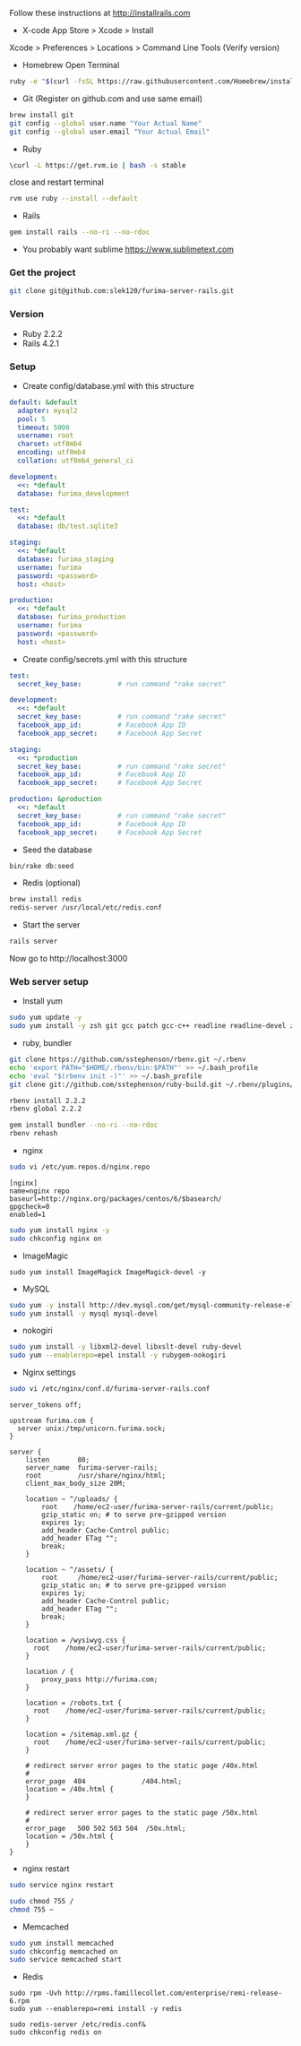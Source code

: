 Follow these instructions at http://installrails.com
* X-code
App Store > Xcode > Install

Xcode > Preferences > Locations > Command Line Tools (Verify version)
* Homebrew
Open Terminal
```zsh
ruby -e "$(curl -fsSL https://raw.githubusercontent.com/Homebrew/install/master/install)"
```
* Git (Register on github.com and use same email)
```zsh
brew install git
git config --global user.name "Your Actual Name"
git config --global user.email "Your Actual Email"
```
* Ruby
```zsh
\curl -L https://get.rvm.io | bash -s stable
```
close and restart terminal
```zsh
rvm use ruby --install --default
```
* Rails
```zsh
gem install rails --no-ri --no-rdoc
```
* You probably want sublime
https://www.sublimetext.com


### Get the project
```zsh
git clone git@github.com:slek120/furima-server-rails.git
```

### Version

* Ruby 2.2.2
* Rails 4.2.1

### Setup

* Create config/database.yml with this structure

```yml
default: &default
  adapter: mysql2
  pool: 5
  timeout: 5000
  username: root
  charset: utf8mb4
  encoding: utf8mb4
  collation: utf8mb4_general_ci

development:
  <<: *default
  database: furima_development

test:
  <<: *default
  database: db/test.sqlite3

staging:
  <<: *default
  database: furima_staging
  username: furima
  password: <password>
  host: <host>

production:
  <<: *default
  database: furima_production
  username: furima
  password: <password>
  host: <host>
```

* Create config/secrets.yml with this structure

```yml
test:
  secret_key_base:         # run command "rake secret"

development:
  <<: *default
  secret_key_base:         # run command "rake secret"
  facebook_app_id:         # Facebook App ID
  facebook_app_secret:     # Facebook App Secret

staging:
  <<: *production
  secret_key_base:         # run command "rake secret"
  facebook_app_id:         # Facebook App ID
  facebook_app_secret:     # Facebook App Secret

production: &production
  <<: *default
  secret_key_base:         # run command "rake secret"
  facebook_app_id:         # Facebook App ID
  facebook_app_secret:     # Facebook App Secret
```

* Seed the database

```zsh
bin/rake db:seed
```

* Redis (optional)

```zsh
brew install redis
redis-server /usr/local/etc/redis.conf
```

* Start the server

```zsh
rails server
```
Now go to http://localhost:3000


### Web server setup

* Install yum

```zsh
sudo yum update -y
sudo yum install -y zsh git gcc patch gcc-c++ readline readline-devel zlib zlib-devel libyaml-devel libffi-devel openssl-devel make bzip2 autoconf automake libtool bison iconv-devel
```


* ruby, bundler

```zsh
git clone https://github.com/sstephenson/rbenv.git ~/.rbenv
echo 'export PATH="$HOME/.rbenv/bin:$PATH"' >> ~/.bash_profile
echo 'eval "$(rbenv init -)"' >> ~/.bash_profile
git clone git://github.com/sstephenson/ruby-build.git ~/.rbenv/plugins/ruby-build

rbenv install 2.2.2
rbenv global 2.2.2

gem install bundler --no-ri --no-rdoc
rbenv rehash
```
* nginx

```zsh
sudo vi /etc/yum.repos.d/nginx.repo
```

```repo
[nginx]
name=nginx repo
baseurl=http://nginx.org/packages/centos/6/$basearch/
gpgcheck=0
enabled=1
```

```zsh
sudo yum install nginx -y
sudo chkconfig nginx on
```


* ImageMagic

```
sudo yum install ImageMagick ImageMagick-devel -y
```

* MySQL

```zsh
sudo yum -y install http://dev.mysql.com/get/mysql-community-release-el6-5.noarch.rpm
sudo yum install -y mysql mysql-devel
```

* nokogiri

```zsh
sudo yum install -y libxml2-devel libxslt-devel ruby-devel
sudo yum --enablerepo=epel install -y rubygem-nokogiri
```

* Nginx settings

```zsh
sudo vi /etc/nginx/conf.d/furima-server-rails.conf
```

```vim
server_tokens off;

upstream furima.com {
  server unix:/tmp/unicorn.furima.sock;
}

server {
    listen       80;
    server_name  furima-server-rails;
    root         /usr/share/nginx/html;
    client_max_body_size 20M;

    location ~ ^/uploads/ {
        root    /home/ec2-user/furima-server-rails/current/public;
        gzip_static on; # to serve pre-gzipped version
        expires 1y;
        add_header Cache-Control public;
        add_header ETag "";
        break;
    }

    location ~ ^/assets/ {
        root     /home/ec2-user/furima-server-rails/current/public;
        gzip_static on; # to serve pre-gzipped version
        expires 1y;
        add_header Cache-Control public;
        add_header ETag "";
        break;
    }

    location = /wysiwyg.css {
      root    /home/ec2-user/furima-server-rails/current/public;
    }

    location / {
        proxy_pass http://furima.com;
    }

    location = /robots.txt {
      root    /home/ec2-user/furima-server-rails/current/public;
    }

    location = /sitemap.xml.gz {
      root    /home/ec2-user/furima-server-rails/current/public;
    }

    # redirect server error pages to the static page /40x.html
    #
    error_page  404              /404.html;
    location = /40x.html {
    }

    # redirect server error pages to the static page /50x.html
    #
    error_page   500 502 503 504  /50x.html;
    location = /50x.html {
    }
}
```

* nginx restart

```zsh
sudo service nginx restart

sudo chmod 755 /
chmod 755 ~
```

* Memcached

```zsh
sudo yum install memcached
sudo chkconfig memcached on
sudo service memcached start
```

* Redis

```
sudo rpm -Uvh http://rpms.famillecollet.com/enterprise/remi-release-6.rpm
sudo yum --enablerepo=remi install -y redis

sudo redis-server /etc/redis.conf&
sudo chkconfig redis on
```
